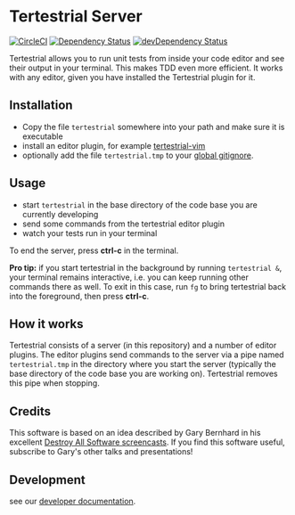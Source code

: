 # Tertestrial Server
[![CircleCI](https://circleci.com/gh/kevgo/tertestrial-server.svg?style=shield)](https://circleci.com/gh/kevgo/tertestrial-server)
[![Dependency Status](https://david-dm.org/kevgo/tertestrial-server.svg)](https://david-dm.org/kevgo/tertestrial-server)
[![devDependency Status](https://david-dm.org/kevgo/tertestrial-server/dev-status.svg)](https://david-dm.org/kevgo/tertestrial-server#info=devDependencies)

Tertestrial allows you to run unit tests from inside your code editor
and see their output in your terminal.
This makes TDD even more efficient.
It works with any editor,
given you have installed the Tertestrial plugin for it.


## Installation

* Copy the file `tertestrial` somewhere into your path and make sure it is executable
* install an editor plugin, for example [tertestrial-vim](https://github.com/kevgo/tertestrial-vim)
* optionally add the file `tertestrial.tmp` to your
  [global gitignore](https://help.github.com/articles/ignoring-files/#create-a-global-gitignore).


## Usage

* start `tertestrial` in the base directory of the code base you are currently developing
* send some commands from the tertestrial editor plugin
* watch your tests run in your terminal

To end the server, press __ctrl-c__ in the terminal.


__Pro tip:__ if you start tertestrial in the background by running `tertestrial &`,
your terminal remains interactive,
i.e. you can keep running other commands there as well.
To exit in this case, run `fg` to bring tertestrial back into the foreground,
then press __ctrl-c__.


## How it works

Tertestrial consists of a server (in this repository)
and a number of editor plugins.
The editor plugins send commands to the server
via a pipe named `tertestrial.tmp` in the directory where you start the server
(typically the base directory of the code base you are working on).
Tertestrial removes this pipe when stopping.


## Credits

This software is based on an idea described by Gary Bernhard in his excellent
[Destroy All Software screencasts](https://www.destroyallsoftware.com/screencasts/catalog/running-tests-asynchronously).
If you find this software useful, subscribe to Gary's other talks and presentations!


## Development

see our [developer documentation](CONTRIBUTING.md).
